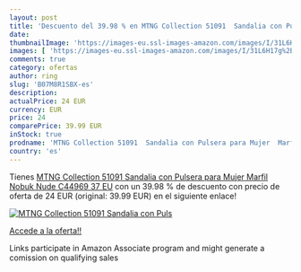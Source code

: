 ```yaml
---
layout: post
title: 'Descuento del 39.98 % en MTNG Collection 51091  Sandalia con Puls'
date: 
thumbnailImage: 'https://images-eu.ssl-images-amazon.com/images/I/31L6H17g%2B9L._SL200_.jpg'
images: [ 'https://images-eu.ssl-images-amazon.com/images/I/31L6H17g%2B9L._SL200_.jpg' ]
comments: true
category: ofertas
author: ring
slug: 'B07M8R1SBX-es'
description:
actualPrice: 24 EUR
currency: EUR
price: 24
comparePrice: 39.99 EUR
inStock: true
prodname: 'MTNG Collection 51091  Sandalia con Pulsera para Mujer  Marfil  Nobuk Nude C44969   37 EU'
country: 'es'
---
```


Tienes [MTNG Collection 51091  Sandalia con Pulsera para Mujer  Marfil  Nobuk Nude C44969   37 EU](https://www.amazon.es/dp/B07M8R1SBX/?tag=tolees-21) con un 39.98 % de descuento con precio de oferta de 24 EUR (original: 39.99 EUR) en el siguiente enlace!

[![MTNG Collection 51091  Sandalia con Puls](https://images-eu.ssl-images-amazon.com/images/I/31L6H17g%2B9L._SL200_.jpg)](https://www.amazon.es/dp/B07M8R1SBX/?tag=tolees-21)

[Accede a la oferta!!](https://www.amazon.es/dp/B07M8R1SBX/?tag=tolees-21)

Links participate in Amazon Associate program and might generate a comission on qualifying sales


